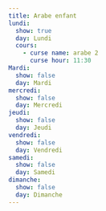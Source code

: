 ```yaml
---
title: Arabe enfant
lundi:
  show: true
  day: Lundi
  cours:
    - curse name: arabe 2
      curse hour: 11:30
Mardi:
  show: false
  day: Mardi
mercredi:
  show: false
  day: Mercredi
jeudi:
  show: false
  day: Jeudi
vendredi:
  show: false
  day: Vendredi
samedi:
  show: false
  day: Samedi
dimanche:
  show: false
  day: Dimanche
---
```

